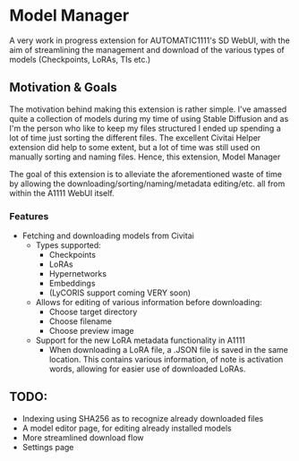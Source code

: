 # Model Manager

A very work in progress extension for AUTOMATIC1111's SD WebUI, with the aim of streamlining the management and download of the various types of models (Checkpoints, LoRAs, TIs etc.)

## Motivation & Goals

The motivation behind making this extension is rather simple. I've amassed quite a collection of models during my time of using Stable Diffusion and as I'm the person who like to keep my files structured I ended up spending a lot of time just sorting the different files. The excellent Civitai Helper extension did help to some extent, but a lot of time was still used on manually sorting and naming files. Hence, this extension, Model Manager

The goal of this extension is to alleviate the aforementioned waste of time by allowing the downloading/sorting/naming/metadata editing/etc. all from within the A1111 WebUI itself.

### Features

- Fetching and downloading models from Civitai
  - Types supported:
    - Checkpoints
    - LoRAs
    - Hypernetworks
    - Embeddings
    - (LyCORIS support coming VERY soon)
  - Allows for editing of various information before downloading:
    - Choose target directory
    - Choose filename
    - Choose preview image
  - Support for the new LoRA metadata functionality in A1111
    - When downloading a LoRA file, a .JSON file is saved in the same location. This contains various information, of note is activation words, allowing for easier use of downloaded LoRAs.


## TODO:

- Indexing using SHA256 as to recognize already downloaded files
- A model editor page, for editing already installed models
- More streamlined download flow
- Settings page
